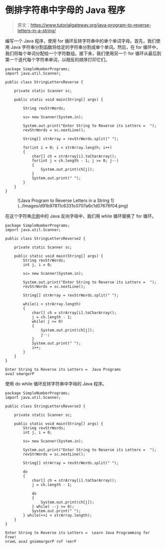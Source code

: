 # 倒排字符串中字母的 Java 程序

> 原文：<https://www.tutorialgateway.org/java-program-to-reverse-letters-in-a-string/>

编写一个 Java 程序，使用 for 循环反转字符串中的单个单词字母。首先，我们使用 Java 字符串分割函数将给定的字符串分割成单个单词。然后，在 for 循环中，我们将每个单词分配给一个字符数组。接下来，我们使用另一个 for 循环从最后到第一个迭代每个字符串单词，以相反的顺序打印它们。

```
package SimpleNumberPrograms;
import java.util.Scanner;

public class StringLettersReverse {

	private static Scanner sc;

	public static void main(String[] args) {

		String revStrWords;

		sc= new Scanner(System.in);

		System.out.print("Enter String to Reverse its Letters =  ");
		revStrWords = sc.nextLine();

		String[] strArray = revStrWords.split(" ");

		for(int i = 0; i < strArray.length; i++) 
		{
			char[] ch = strArray[i].toCharArray();
			for(int j = ch.length - 1; j >= 0; j--) 
			{
				System.out.print(ch[j]);
			}
			System.out.print(" ");
		}
	}
}
```

<figure class="wp-block-image size-large">![Java Program to Reverse Letters in a String 1](../Images/d91b97811c6331c0707a6c1d07676f04.png)</figure>

在这个字符串[示例](https://www.tutorialgateway.org/learn-java-programs/)中的 Java 反向字母中，我们用 while 循环替换了 for 循环。

```
package SimpleNumberPrograms;
import java.util.Scanner;

public class StringLettersReverse2 {

	private static Scanner sc;

	public static void main(String[] args) {
		String revStrWords;
		int j, i = 0; 

		sc= new Scanner(System.in);

		System.out.print("Enter String to Reverse its Letters =  ");
		revStrWords = sc.nextLine();

		String[] strArray = revStrWords.split(" ");

		while(i < strArray.length) 
		{
			char[] ch = strArray[i].toCharArray();
			j = ch.length - 1;
			while( j >= 0) 
			{
				System.out.print(ch[j]);
				j--;
			}
			System.out.print(" ");
			i++;
		}
	}
}
```

```
Enter String to Reverse its Letters =  Java Programs
avaJ smargorP 
```

使用 do while 循环反转字符串中字母的 Java 程序。

```
package SimpleNumberPrograms;
import java.util.Scanner;

public class StringLettersReverse3 {

	private static Scanner sc;

	public static void main(String[] args) {
		String revStrWords;
		int j, i = 0; 

		sc= new Scanner(System.in);

		System.out.print("Enter String to Reverse its Letters =  ");
		revStrWords = sc.nextLine();

		String[] strArray = revStrWords.split(" ");

		do
		{
			char[] ch = strArray[i].toCharArray();
			j = ch.length - 1;

			do
			{
				System.out.print(ch[j]);
			} while( --j >= 0);
			System.out.print(" ");
		} while(++i < strArray.length);
	}
}
```

```
Enter String to Reverse its Letters =  Learn Java Programming for Free!
nraeL avaJ gnimmargorP rof !eerF 
```